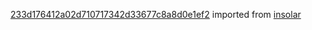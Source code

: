 [233d176412a02d710717342d33677c8a8d0e1ef2](https://github.com/insolar/insolar/commit/233d176412a02d710717342d33677c8a8d0e1ef2) imported from [insolar](https://github.com/insolar/insolar)
